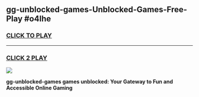
## gg-unblocked-games-Unblocked-Games-Free-Play #o4lhe
<h3>
<a href="https://us.freeplayer.one?title=gg-unblocked-games&ref=9M">CLICK TO PLAY</a></h3>
<hr>

<h3>
<a href="https://us.freeplayer.one?title=gg-unblocked-games&ref=9M">CLICK 2 PLAY</a>
  
</h3>

<a href="https://us.freeplayer.one?title=gg-unblocked-games&ref=9M"><img src="https://clearcache.store/games.png"></a>


**gg-unblocked-games games unblocked: Your Gateway to Fun and Accessible Online Gaming**
